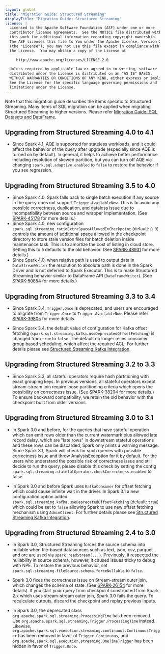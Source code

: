 ```yaml
---
layout: global
title: "Migration Guide: Structured Streaming"
displayTitle: "Migration Guide: Structured Streaming"
license: |
  Licensed to the Apache Software Foundation (ASF) under one or more
  contributor license agreements.  See the NOTICE file distributed with
  this work for additional information regarding copyright ownership.
  The ASF licenses this file to You under the Apache License, Version 2.0
  (the "License"); you may not use this file except in compliance with
  the License.  You may obtain a copy of the License at
 
     http://www.apache.org/licenses/LICENSE-2.0
 
  Unless required by applicable law or agreed to in writing, software
  distributed under the License is distributed on an "AS IS" BASIS,
  WITHOUT WARRANTIES OR CONDITIONS OF ANY KIND, either express or implied.
  See the License for the specific language governing permissions and
  limitations under the License.
---
```


Note that this migration guide describes the items specific to Structured Streaming.
Many items of SQL migration can be applied when migrating Structured Streaming to higher versions.
Please refer [Migration Guide: SQL, Datasets and DataFrame](../sql-migration-guide.html).

## Upgrading from Structured Streaming 4.0 to 4.1

- Since Spark 4.1, AQE is supported for stateless workloads, and it could affect the behavior of the query after upgrade (especially since AQE is turned on by default). In general, it helps to achieve better performance including resolution of skewed partition, but you can turn off AQE via changing `spark.sql.adaptive.enabled` to `false` to restore the behavior if you see regression.

## Upgrading from Structured Streaming 3.5 to 4.0

- Since Spark 4.0, Spark falls back to single batch execution if any source in the query does not support `Trigger.AvailableNow`. This is to avoid any possible correctness, duplication, and dataloss issue due to incompatibility between source and wrapper implementation. (See [SPARK-45178](https://issues.apache.org/jira/browse/SPARK-45178) for more details.)
- Since Spark 4.0, new configuration `spark.sql.streaming.ratioExtraSpaceAllowedInCheckpoint` (default: `0.3`) controls the amount of additional space allowed in the checkpoint directory to store stale version files for batch deletion inside maintenance task. This is to amortize the cost of listing in cloud store. Setting this to `0` defaults to the old behavior. (See [SPARK-48931](https://issues.apache.org/jira/browse/SPARK-48931) for more details.)
- Since Spark 4.0, when relative path is used to output data in `DataStreamWriter` the resolution to absolute path is done in the Spark Driver and is not deferred to Spark Executor. This is to make Structured Streaming behavior similar to DataFrame API (`DataFrameWriter`). (See [SPARK-50854](https://issues.apache.org/jira/browse/SPARK-50854) for more details.)

## Upgrading from Structured Streaming 3.3 to 3.4

- Since Spark 3.4, `Trigger.Once` is deprecated, and users are encouraged to migrate from `Trigger.Once` to `Trigger.AvailableNow`. Please refer [SPARK-39805](https://issues.apache.org/jira/browse/SPARK-39805) for more details.

- Since Spark 3.4, the default value of configuration for Kafka offset fetching (`spark.sql.streaming.kafka.useDeprecatedOffsetFetching`) is changed from `true` to `false`. The default no longer relies consumer group based scheduling, which affect the required ACL. For further details please see [Structured Streaming Kafka Integration](structured-streaming-kafka-integration.html#offset-fetching).

## Upgrading from Structured Streaming 3.2 to 3.3

- Since Spark 3.3, all stateful operators require hash partitioning with exact grouping keys. In previous versions, all stateful operators except stream-stream join require loose partitioning criteria which opens the possibility on correctness issue. (See [SPARK-38204](https://issues.apache.org/jira/browse/SPARK-38204) for more details.) To ensure backward compatibility, we retain the old behavior with the checkpoint built from older versions.

## Upgrading from Structured Streaming 3.0 to 3.1

- In Spark 3.0 and before, for the queries that have stateful operation which can emit rows older than the current watermark plus allowed late record delay, which are "late rows" in downstream stateful operations and these rows can be discarded, Spark only prints a warning message. Since Spark 3.1, Spark will check for such queries with possible correctness issue and throw AnalysisException for it by default. For the users who understand the possible risk of correctness issue and still decide to run the query, please disable this check by setting the config `spark.sql.streaming.statefulOperator.checkCorrectness.enabled` to false.

- In Spark 3.0 and before Spark uses `KafkaConsumer` for offset fetching which could cause infinite wait in the driver.
  In Spark 3.1 a new configuration option added `spark.sql.streaming.kafka.useDeprecatedOffsetFetching` (default: `true`)
  which could be set to `false` allowing Spark to use new offset fetching mechanism using `AdminClient`.
  For further details please see [Structured Streaming Kafka Integration](structured-streaming-kafka-integration.html#offset-fetching).

## Upgrading from Structured Streaming 2.4 to 3.0

- In Spark 3.0, Structured Streaming forces the source schema into nullable when file-based datasources such as text, json, csv, parquet and orc are used via `spark.readStream(...)`. Previously, it respected the nullability in source schema; however, it caused issues tricky to debug with NPE. To restore the previous behavior, set `spark.sql.streaming.fileSource.schema.forceNullable` to `false`.

- Spark 3.0 fixes the correctness issue on Stream-stream outer join, which changes the schema of state. (See [SPARK-26154](https://issues.apache.org/jira/browse/SPARK-26154) for more details). If you start your query from checkpoint constructed from Spark 2.x which uses stream-stream outer join, Spark 3.0 fails the query. To recalculate outputs, discard the checkpoint and replay previous inputs.

- In Spark 3.0, the deprecated class `org.apache.spark.sql.streaming.ProcessingTime` has been removed. Use `org.apache.spark.sql.streaming.Trigger.ProcessingTime` instead. Likewise, `org.apache.spark.sql.execution.streaming.continuous.ContinuousTrigger` has been removed in favor of `Trigger.Continuous`, and `org.apache.spark.sql.execution.streaming.OneTimeTrigger` has been hidden in favor of `Trigger.Once`.
